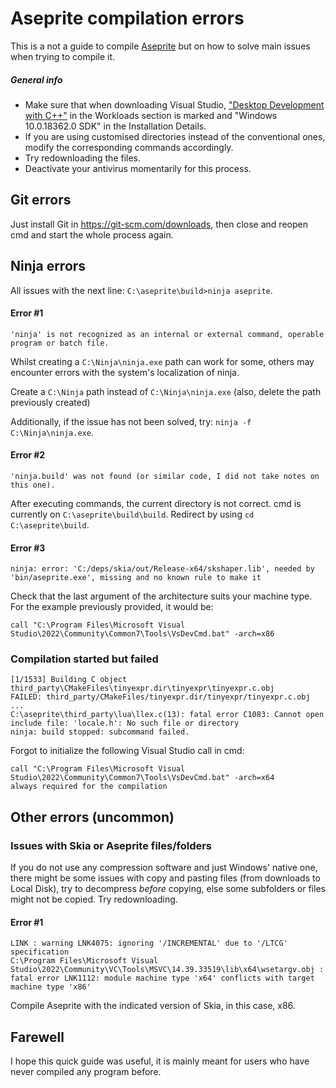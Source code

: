 # Aseprite compilation errors
This is a not a guide to compile [Aseprite](https://github.com/aseprite/aseprite) but on how to solve main issues when trying to compile it.
##### General info
- Make sure that when downloading Visual Studio, ["Desktop Development with C++"](https://imgur.com/a/7zs51IT) in the Workloads section is marked and "Windows 10.0.18362.0 SDK" in the Installation Details.
- If you are using customised directories instead of the conventional ones, modify the corresponding commands accordingly.
- Try redownloading the files.
- Deactivate your antivirus momentarily for this process.

## Git errors
Just install Git in https://git-scm.com/downloads, then close and reopen cmd and start the whole process again.

## Ninja errors
All issues with the next line: `C:\aseprite\build>ninja aseprite`.

#### Error #1
```
'ninja' is not recognized as an internal or external command, operable program or batch file.
```

Whilst creating a `C:\Ninja\ninja.exe` path can work for some, others may encounter errors with the system's localization of ninja.

Create a `C:\Ninja` path instead of `C:\Ninja\ninja.exe` (also, delete the path previously created)

Additionally, if the issue has not been solved, try: `ninja -f C:\Ninja\ninja.exe`.

#### Error #2
```
'ninja.build' was not found (or similar code, I did not take notes on this one).
```

After executing commands, the current directory is not correct. cmd is currently on `C:\aseprite\build\build`. Redirect by using `cd C:\aseprite\build`.

#### Error #3
```
ninja: error: 'C:/deps/skia/out/Release-x64/skshaper.lib', needed by 'bin/aseprite.exe', missing and no known rule to make it
```
Check that the last argument of the architecture suits your machine type. For the example previously provided, it would be:
```
call "C:\Program Files\Microsoft Visual Studio\2022\Community\Common7\Tools\VsDevCmd.bat" -arch=x86
```


### Compilation started but failed

```
[1/1533] Building C object third_party\CMakeFiles\tinyexpr.dir\tinyexpr\tinyexpr.c.obj
FAILED: third_party/CMakeFiles/tinyexpr.dir/tinyexpr/tinyexpr.c.obj
...
C:\aseprite\third_party\lua\llex.c(13): fatal error C1083: Cannot open include file: 'locale.h': No such file or directory
ninja: build stopped: subcommand failed.
```

Forgot to initialize the following Visual Studio call in cmd:
```
call "C:\Program Files\Microsoft Visual Studio\2022\Community\Common7\Tools\VsDevCmd.bat" -arch=x64
always required for the compilation
```

## Other errors (uncommon)
### Issues with Skia or Aseprite files/folders
If you do not use any compression software and just Windows' native one, there might be some issues with copy and pasting files (from downloads to Local Disk), try to decompress *before* copying, else some subfolders or files might not be copied. Try redownloading.

#### Error #1
```
LINK : warning LNK4075: ignoring '/INCREMENTAL' due to '/LTCG' specification
C:\Program Files\Microsoft Visual Studio\2022\Community\VC\Tools\MSVC\14.39.33519\lib\x64\wsetargv.obj : fatal error LNK1112: module machine type 'x64' conflicts with target machine type 'x86'
```

Compile Aseprite with the indicated version of Skia, in this case, x86.

## Farewell
I hope this quick guide was useful, it is mainly meant for users who have never compiled any program before.

